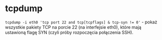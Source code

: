 # tcpdump

`tcpdump -i eth0 'tcp port 22 and tcp[tcpflags] & tcp-syn != 0'` - pokaż wszystkie pakiety TCP na porcie 22 (na interfejsie eth0), które mają ustawioną flagę SYN (czyli próby rozpoczęcia połączenia SSH).
